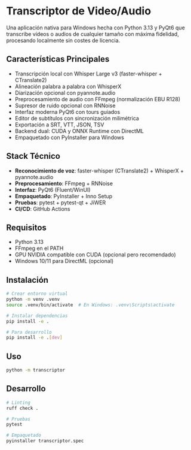 # Transcriptor de Video/Audio

Una aplicación nativa para Windows hecha con Python 3.13 y PyQt6 que transcribe vídeos o audios de cualquier tamaño con máxima fidelidad, procesando localmente sin costes de licencia.

## Características Principales

- Transcripción local con Whisper Large v3 (faster-whisper + CTranslate2)
- Alineación palabra a palabra con WhisperX
- Diarización opcional con pyannote.audio
- Preprocesamiento de audio con FFmpeg (normalización EBU R128)
- Supresor de ruido opcional con RNNoise
- Interfaz moderna PyQt6 con tours guiados
- Editor de subtítulos con sincronización milimétrica
- Exportación a SRT, VTT, JSON, TSV
- Backend dual: CUDA y ONNX Runtime con DirectML
- Empaquetado con PyInstaller para Windows

## Stack Técnico

- **Reconocimiento de voz**: faster-whisper (CTranslate2) + WhisperX + pyannote.audio
- **Preprocesamiento**: FFmpeg + RNNoise
- **Interfaz**: PyQt6 (Fluent/WinUI)
- **Empaquetado**: PyInstaller + Inno Setup
- **Pruebas**: pytest + pytest-qt + JiWER
- **CI/CD**: GitHub Actions

## Requisitos

- Python 3.13
- FFmpeg en el PATH
- GPU NVIDIA compatible con CUDA (opcional pero recomendado)
- Windows 10/11 para DirectML (opcional)

## Instalación

```bash
# Crear entorno virtual
python -m venv .venv
source .venv/bin/activate  # En Windows: .venv\Scripts\activate

# Instalar dependencias
pip install -e .

# Para desarrollo
pip install -e .[dev]
```

## Uso

```bash
python -m transcriptor
```

## Desarrollo

```bash
# Linting
ruff check .

# Pruebas
pytest

# Empaquetado
pyinstaller transcriptor.spec
```